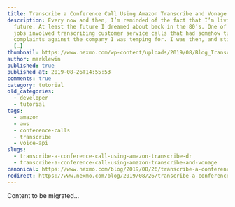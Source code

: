 ```yaml
---
title: Transcribe a Conference Call Using Amazon Transcribe and Vonage
description: Every now and then, I’m reminded of the fact that I’m living in the
  future. At least the future I dreamed about back in the 80’s. One of my first
  jobs involved transcribing customer service calls that had somehow turned into
  complaints against the company I was temping for. I was then, and still am,
  […]
thumbnail: https://www.nexmo.com/wp-content/uploads/2019/08/Blog_Transcribe_Conference-Call_1200x600.png
author: marklewin
published: true
published_at: 2019-08-26T14:55:53
comments: true
category: tutorial
old_categories:
  - developer
  - tutorial
tags:
  - amazon
  - aws
  - conference-calls
  - transcribe
  - voice-api
slugs:
  - transcribe-a-conference-call-using-amazon-transcribe-dr
  - transcribe-a-conference-call-using-amazon-transcribe-and-vonage
canonical: https://www.nexmo.com/blog/2019/08/26/transcribe-a-conference-call-using-amazon-transcribe-dr
redirect: https://www.nexmo.com/blog/2019/08/26/transcribe-a-conference-call-using-amazon-transcribe-dr
---
```

Content to be migrated...